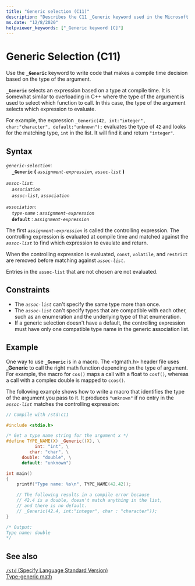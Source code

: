 ```yaml
---
title: "Generic selection (C11)"
description: "Describes the C11 _Generic keyword used in the Microsoft Visual C compiler"
ms.date: "12/8/2020"
helpviewer_keywords: ["_Generic keyword [C]"]
---
```


# Generic Selection (C11)

Use the **`_Generic`** keyword to write code that makes a compile time decision based on the type of the argument.

**`_Generic`** selects an expression based on a type at compile time. It is somewhat similar to overloading in C++ where the type of the argument is used to select which function to call. In this case, the type of the argument selects which expression to evaluate.

For example, the expression `_Generic(42, int:"integer", char:"character", default:"unknown");` evaluates the type of `42` and looks for the matching type, `int` in the list. It will find it and return `"integer"`.

## Syntax

*`generic-selection`*:\
&nbsp;&nbsp;&nbsp;&nbsp;**`_Generic`** **(** *`assignment-expression`, `assoc-list`* **)** 

*`assoc-list`*:\
&nbsp;&nbsp;&nbsp;&nbsp;*`association`*\
&nbsp;&nbsp;&nbsp;&nbsp;*`assoc-list`, `association`*

*`association`*:\
&nbsp;&nbsp;&nbsp;&nbsp;*`type-name`* : *`assignment-expression`*\
&nbsp;&nbsp;&nbsp;&nbsp;**`default`** : *`assignment-expression`*

The first *`assignment-expression`* is called the controlling expression. The controlling expression is evaluated at compile time and matched against the *`assoc-list`* to find which expression to evaulate and return.

When the controlling expression is evaluated, `const`,  `volatile`, and `restrict` are removed before matching against *`assoc-list`*.

Entries in the `assoc-list` that are not chosen are not evaluated.

## Constraints

- The *`assoc-list`* can't specify the same type more than once.
- The *`assoc-list`* can't specify types that are compatible with each other, such as an enumeration and the underlying type of that enumeration.
- If a generic selection doesn't have a default, the controlling expression must have only one compatible type name in the generic association list.

## Example

One way to use **`_Generic`** is in a macro. The <tgmath.h> header file uses **_Generic** to call the right math function depending on the type of argument. For example, the macro for `cos()` maps a call with a float to `cosf()`, whereas a call with a complex double is mapped to `ccos()`.

The following example shows how to write a macro that identifies the type of the argument you pass to it. It produces `"unknown"` if no entry in the *`assoc-list`* matches the controlling expression:

```C
// Compile with /std:c11

#include <stdio.h>

/* Get a type name string for the argument x */
#define TYPE_NAME(X) _Generic((X), \
           int: "int", \
         char: "char", \
      double: "double", \
      default: "unknown")

int main()
{
    printf("Type name: %s\n", TYPE_NAME(42.42));

    // The following results in a compile error because 
    // 42.4 is a double, doesn't match anything in the list, 
    // and there is no default.
    // _Generic(42.4, int:"integer", char : "character"));
}

/* Output:
Type name: double
*/

```

## See also

[`/std` (Specify Language Standard Version)](../build/reference/std-specify-language-standard-version.md)\
[Type-generic math](../cpp/c-runtime-library/tgmath.md)